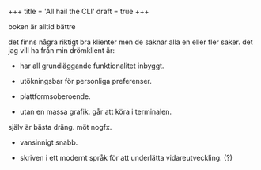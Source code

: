 +++
title = 'All hail the CLI'
draft = true
+++

boken är alltid bättre

det finns några riktigt bra klienter men de saknar alla en eller fler saker. det jag vill ha från min drömklient är:

- har all grundläggande funktionalitet inbyggt.

- utökningsbar för personliga preferenser.

- plattformsoberoende.

- utan en massa grafik. går att köra i terminalen.

själv är bästa dräng. möt nogfx.

- vansinnigt snabb.

- skriven i ett modernt språk för att underlätta vidareutveckling. (?)
